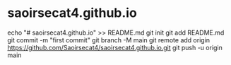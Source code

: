 # saoirsecat4.github.io
echo "# saoirsecat4.github.io" >> README.md
git init
git add README.md
git commit -m "first commit"
git branch -M main
git remote add origin https://github.com/Saoirsecat4/saoirsecat4.github.io.git
git push -u origin main
